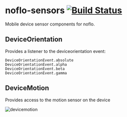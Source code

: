 # noflo-sensors [![Build Status](https://api.travis-ci.org/oliverhruby/noflo-sensors.png?branch=master)](http://travis-ci.org/oliverhruby/noflo-sensors)

Mobile device sensor components for noflo.

## DeviceOrientation
Provides a listener to the deviceorientation event:

    DeviceOrientationEvent.absolute
    DeviceOrientationEvent.alpha
    DeviceOrientationEvent.beta
    DeviceOrientationEvent.gamma

## DeviceMotion
Provides access to the motion sensor on the device

![devicemotion](https://cloud.githubusercontent.com/assets/6117436/5603914/c5aa8982-939b-11e4-9ed2-3316d7691d6f.gif)
